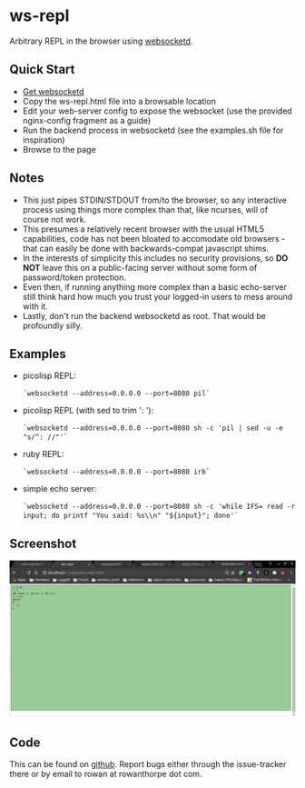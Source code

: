 ws-repl
=======

Arbitrary REPL in the browser using [websocketd](https://github.com/joewalnes/websocketd).

Quick Start
-----------

* [Get websocketd](https://github.com/joewalnes/websocketd/wiki/Download-and-install)
* Copy the ws-repl.html file into a browsable location
* Edit your web-server config to expose the websocket (use the provided nginx-config fragment as a guide)
* Run the backend process in websocketd (see the examples.sh file for inspiration)
* Browse to the page

Notes
-----

* This just pipes STDIN/STDOUT from/to the browser, so any interactive process using things more complex than that, like ncurses,
  will of course not work.
* This presumes a relatively recent browser with the usual HTML5 capabilities, code has not been bloated to accomodate old
  browsers - that can easily be done with backwards-compat javascript shims.
* In the interests of simplicity this includes no security provisions, so **DO NOT** leave this on a public-facing server
  without some form of password/token protection.
* Even then, if running anything more complex than a basic echo-server still think hard how much you trust your logged-in users
  to mess around with it.
* Lastly, don't run the backend websocketd as root. That would be profoundly silly.

Examples
--------

* picolisp REPL:

      `websocketd --address=0.0.0.0 --port=8080 pil`

* picolisp REPL (with sed to trim ': '):

      `websocketd --address=0.0.0.0 --port=8080 sh -c 'pil | sed -u -e "s/^: //"'`

* ruby REPL:

      `websocketd --address=0.0.0.0 --port=8080 irb`

* simple echo server:

      `websocketd --address=0.0.0.0 --port=8080 sh -c 'while IFS= read -r input; do printf "You said: %s\\n" "${input}"; done'`

Screenshot
----------

![ws-repl screenshot](./ws-repl-screenshot.png)

Code
----

This can be found on [github](https://github.com/rowanthorpe/ws-repl). Report bugs either through the issue-tracker there or by
email to rowan at rowanthorpe dot com.
